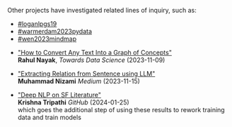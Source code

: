 Other projects have investigated related lines of inquiry, such as:

  - [#loganlpgs19](biblio.md#loganlpgs19)
  - [#warmerdam2023pydata](biblio.md#warmerdam2023pydata)
  - [#wen2023mindmap](biblio.md#wen2023mindmap)

  * ["How to Convert Any Text Into a Graph of Concepts"](https://towardsdatascience.com/how-to-convert-any-text-into-a-graph-of-concepts-110844f22a1a)  
**Rahul Nayak**, _Towards Data Science_ (2023-11-09)

  * ["Extracting Relation from Sentence using LLM"](https://medium.com/@nizami_muhammad/extracting-relation-from-sentence-using-llm-597d0c0310a8)  
**Muhammad Nizami** _Medium_ (2023-11-15)

  * ["Deep NLP on SF Literature"](https://github.com/kkrishna24/deep_nlp_on_sf_literature)  
  **Krishna Tripathi** _GitHub_ (2024-01-25)  
which goes the additional step of using these results to rework training data and train models